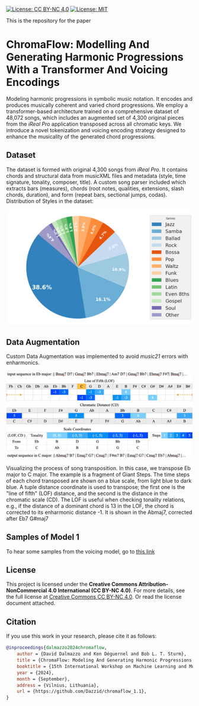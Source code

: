 [![License: CC BY-NC 4.0](https://img.shields.io/badge/License-CC%20BY--NC%204.0-lightgrey.svg)](https://creativecommons.org/licenses/by-nc/4.0/)
[![License: MIT](https://img.shields.io/badge/License-MIT-yellow.svg)](https://opensource.org/licenses/MIT)


This is the repository for the paper
# ChromaFlow: Modelling And Generating Harmonic Progressions With a Transformer And Voicing Encodings
Modeling harmonic progressions in symbolic music notation. It encodes and produces musically coherent and varied chord progressions. We employ a transformer-based architecture trained on a comprehensive dataset of 48,072 songs, which includes an augmented set of 4,300 original pieces from the _iReal Pro_ application transposed across all chromatic keys. We introduce a novel tokenization and voicing encoding strategy designed to enhance the musicality of the generated chord progressions.

## Dataset
The dataset is formed with original 4,300 songs from _iReal Pro_. It contains chords and structural data from musicXML files and metadata (style, time signature, tonality, composer, title). A custom song parser included which extracts bars (measures), chords (root notes, qualities, extensions, slash chords, duration), and form (repeat bars, sectional jumps, codas).
Distribution of Styles in the dataset:

<div align="center">
<img src="plots/styles.png" alt="Description" width="600" style="max-width: 100%; height: auto;"/>
</div>

## Data Augmentation
Custom Data Augmentation was implemented to avoid _music21_ errors with enharmonics. 
<div align="center">
<img src="plots/Transposition_new.png" alt="Description" width="800" style="max-width: 100%; height: auto;"/>
</div>

Visualizing the process of song transposition. In this case, we transpose Eb major to C major. The example is a fragment of Giant Steps. The time steps of each chord transposed are shown on a blue scale, from light blue to dark blue. A tuple distance coordinate is used to transpose; the first one is the "line of fifth" (LOF) distance, and the second is the distance in the chromatic scale (CD). The LOF is useful when checking tonality relations, e.g., if the distance of a dominant chord is 13 in the LOF, the chord is corrected to its enharmonic distance -1. It is shown in the Abmaj7, corrected after Eb7 G#maj7

## Samples of Model 1
To hear some samples from the voicing model, go to [this link](https://dazzid.github.io/chromaflow/)


## License
This project is licensed under the **Creative Commons Attribution-NonCommercial 4.0 International (CC BY-NC 4.0)**.
For more details, see the full license at [Creative Commons CC BY-NC 4.0](https://creativecommons.org/licenses/by-nc/4.0/).
Or read the license document attached.

## Citation
If you use this work in your research, please cite it as follows:

```bibtex
@inproceedings{dalmazzo2024chromaflow,
    author = {David Dalmazzo and Ken Déguernel and Bob L. T. Sturm},
    title = {ChromaFlow: Modeling And Generating Harmonic Progressions With a Transformer And Voicing Encoding},
    booktitle = {15th International Workshop on Machine Learning and Music (MML 2024)},
    year = {2024},
    month = {September},
    address = {Vilnius, Lithuania},
    url = {https://github.com/Dazzid/chromaflow_1.1},
}

